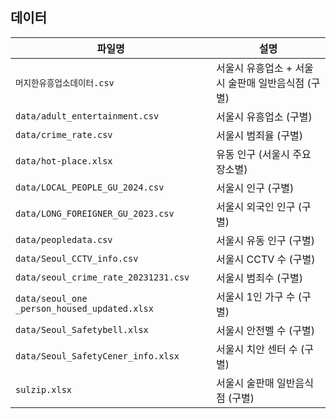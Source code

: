 ## 데이터
| 파일명 | 설명 |
|--------|------|
| `머지한유흥업소데이터.csv` | 서울시 유흥업소 + 서울시 술판매 일반음식점 (구별) |
| `data/adult_entertainment.csv` | 서울시 유흥업소 (구별) |
| `data/crime_rate.csv` | 서울시 범죄율 (구별) |
| `data/hot-place.xlsx` | 유동 인구 (서울시 주요 장소별) |
| `data/LOCAL_PEOPLE_GU_2024.csv` | 서울시 인구 (구별) |
| `data/LONG_FOREIGNER_GU_2023.csv` | 서울시 외국인 인구 (구별) |
| `data/peopledata.csv` | 서울시 유동 인구 (구별) |
| `data/Seoul_CCTV_info.csv` | 서울시 CCTV 수 (구별) |
| `data/seoul_crime_rate_20231231.csv` | 서울시 범죄수 (구별) |
| `data/seoul_one _person_housed_updated.xlsx` | 서울시 1인 가구 수 (구별) |
| `data/Seoul_Safetybell.xlsx` | 서울시 안전벨 수 (구별) |
| `data/Seoul_SafetyCener_info.xlsx` | 서울시 치안 센터 수 (구별) |
| `sulzip.xlsx` | 서울시 술판매 일반음식점 (구별) |
